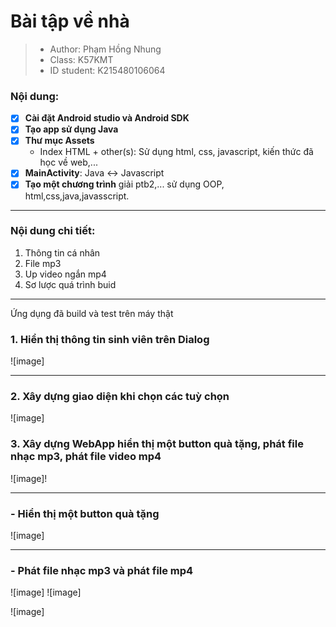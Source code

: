 # Bài tập về nhà
> - Author: Phạm Hồng Nhung 
> - Class: K57KMT
> - ID student: K215480106064

### Nội dung:
 - [x] **Cài đặt Android studio và Android SDK**
 - [x] **Tạo app sử dụng Java**
 - [x] **Thư mục Assets**
   - Index HTML + other(s): Sử dụng html, css, javascript, kiến thức đã học về web,...
 - [x] **MainActivity**: Java <-> Javascript
 - [x] **Tạo một chương trình** giải ptb2,... sử dụng OOP, html,css,java,javasscript.
------------------
### Nội dung chi tiết:
1. Thông tin cá nhân
2. File mp3
3. Up video ngắn mp4
4. Sơ lược quá trình buid
--------------------
Ứng dụng đã build và test trên máy thật
### 1. Hiển thị thông tin sinh viên trên Dialog
![image]


---------------

### 2. Xây dựng giao diện khi chọn các tuỳ chọn
![image]



### 3. Xây dựng WebApp hiển thị một button quà tặng, phát file nhạc mp3, phát file video mp4

![image]!


---------------

### - Hiển thị một button quà tặng
![image]


--------------

### - Phát file nhạc mp3 và phát file mp4
![image]
![image]



![image]

  
  
